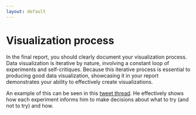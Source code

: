 ```yaml
---
layout: default
---
```

# Visualization process

In the final report, you should clearly document your visualization process. Data visualization is iterative by nature, involving a constant loop of experiments and self-critiques. Because this iterative process is essential to producing good data visualization, showcasing it in your report demonstrates your ability to effectively create visualizations.

An example of this can be seen in this [tweet thread](https://twitter.com/seanjtaylor/status/1185415182761254912). He effectively shows how each experiment informs him to make decisions about what to try (and not to try) and how.